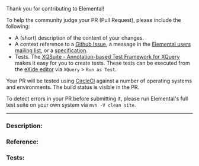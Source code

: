 Thank you for contributing to Elemental! 

To help the community judge your PR (Pull Request), please include the following:

- A (short) description of the content of your changes.
- A context reference to a [Github Issue](https://github.com/evolvedbinary/elemental/issues), a message in the [Elemental users mailing list](https://groups.google.com/u/1/a/elemental.xyz/g/users), or a [specification](https://www.w3.org/TR/xquery-31/).
- Tests. The [XQSuite - Annotation-based Test Framework for XQuery](http://exist-db.org/exist/apps/doc/xqsuite.xml) makes it easy for you to create tests. These tests can be executed from the [eXide editor](http://exist-db.org/exist/apps/eXide/index.html) via `XQuery` > `Run as Test`.

Your PR will be tested using [CircleCI](https://github.com/evolvedbinary/elemental/actions) against a number of operating systems and environments. The build status is visible in the PR. 

To detect errors in your PR before submitting it, please run Elemental's full test suite on your own system via `mvn -V clean site`.

------

### Description:

### Reference:

### Tests:
